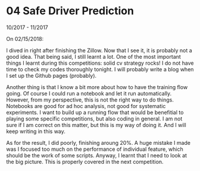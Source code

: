 # 04 Safe Driver Prediction

10/2017 - 11/2017

On 02/15/2018:

I dived in right after finishing the Zillow. Now that I see it, it is probably not a good idea. That being said, I still learnt a lot. One of the most important things I learnt during this competitions: solid cv strategy rocks! I do not have time to check my codes thoroughly tonight. I will probably write a blog when I set up the Github pages (probably).

Another thing is that I know a bit more about how to have the training flow going. Of course I could run a notebook and let it run automatically. However, from my perspective, this is not the right way to do things. Notebooks are good for ad hoc analysis, not good for systematic experiments. I want to build up a running flow that would be benefitial to playing some specific competitions, but also coding in general. I am not sure if I am correct on this matter, but this is my way of doing it. And I will keep writing in this way.

As for the result, I did poorly, finishing aroung 20%. A huge mistake I made was I focused too much on the performance of individual feature, which should be the work of some scripts. Anyway, I learnt that I need to look at the big picture. This is properly covered in the next competition.